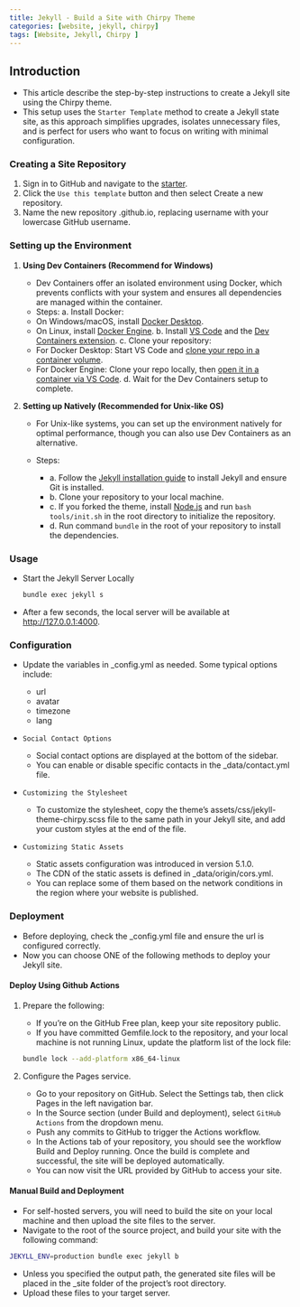 ```yaml
---
title: Jekyll - Build a Site with Chirpy Theme
categories: [website, jekyll, chirpy]
tags: [Website, Jekyll, Chirpy ]
---
```


## Introduction

- This article describe the step-by-step instructions to create a Jekyll site using the Chirpy theme.
- This setup uses the `Starter Template` method to create a Jekyll state site, as this approach simplifies upgrades, isolates unnecessary files, and is perfect for users who want to focus on writing with minimal configuration.

### Creating a Site Repository

1. Sign in to GitHub and navigate to the [starter](https://github.com/cotes2020/chirpy-starter).
2. Click the `Use this template` button and then select Create a new repository.
3. Name the new repository <username>.github.io, replacing username with your lowercase GitHub username.

### Setting up the Environment

1. **Using Dev Containers (Recommend for Windows)**

    - Dev Containers offer an isolated environment using Docker, which prevents conflicts with your system and ensures all dependencies are managed within the container.
    - Steps:
    a. Install Docker:
    - On Windows/macOS, install [Docker Desktop](https://www.docker.com/products/docker-desktop/).
    - On Linux, install [Docker Engine](https://docs.docker.com/engine/install/).
    b. Install [VS Code](https://code.visualstudio.com/) and the [Dev Containers extension](https://marketplace.visualstudio.com/items?itemName=ms-vscode-remote.remote-containers).
    c. Clone your repository:
    - For Docker Desktop: Start VS Code and [clone your repo in a container volume](https://code.visualstudio.com/docs/devcontainers/containers#_quick-start-open-a-git-repository-or-github-pr-in-an-isolated-container-volume).
    - For Docker Engine: Clone your repo locally, then [open it in a container via VS Code](https://code.visualstudio.com/docs/devcontainers/containers#_quick-start-open-an-existing-folder-in-a-container).
    d. Wait for the Dev Containers setup to complete.

2. **Setting up Natively (Recommended for Unix-like OS)**

    - For Unix-like systems, you can set up the environment natively for optimal performance, though you can also use Dev Containers as an alternative.
    - Steps:

      - a. Follow the [Jekyll installation guide](https://jekyllrb.com/docs/installation/) to install Jekyll and ensure Git is installed.
      - b. Clone your repository to your local machine.
      - c. If you forked the theme, install [Node.js](https://nodejs.org/) and run `bash tools/init.sh` in the root directory to initialize the repository.
      - d. Run command `bundle` in the root of your repository to install the dependencies.

### Usage

- Start the Jekyll Server Locally

    ```sh
    bundle exec jekyll s
    ```

- After a few seconds, the local server will be available at http://127.0.0.1:4000.

### Configuration

- Update the variables in _config.yml as needed. Some typical options include:
  - url
  - avatar
  - timezone
  - lang

- `Social Contact Options`
  - Social contact options are displayed at the bottom of the sidebar. 
  - You can enable or disable specific contacts in the _data/contact.yml file.

- `Customizing the Stylesheet`
  - To customize the stylesheet, copy the theme’s assets/css/jekyll-theme-chirpy.scss file to the same path in your Jekyll site, and add your custom styles at the end of the file.

- `Customizing Static Assets`
  - Static assets configuration was introduced in version 5.1.0.
  - The CDN of the static assets is defined in _data/origin/cors.yml.
  - You can replace some of them based on the network conditions in the region where your website is published.

### Deployment

- Before deploying, check the _config.yml file and ensure the url is configured correctly. 
- Now you can choose ONE of the following methods to deploy your Jekyll site.

#### **Deploy Using Github Actions**

1. Prepare the following:

    - If you’re on the GitHub Free plan, keep your site repository public.
    - If you have committed Gemfile.lock to the repository, and your local machine is not running Linux, update the platform list of the lock file:

    ```sh
    bundle lock --add-platform x86_64-linux
    ```

2. Configure the Pages service.

    - Go to your repository on GitHub. Select the Settings tab, then click Pages in the left navigation bar.
    - In the Source section (under Build and deployment), select `GitHub Actions` from the dropdown menu.
    - Push any commits to GitHub to trigger the Actions workflow.
    - In the Actions tab of your repository, you should see the workflow Build and Deploy running. Once the build is complete and successful, the site will be deployed automatically.
    - You can now visit the URL provided by GitHub to access your site.

#### Manual Build and Deployment

- For self-hosted servers, you will need to build the site on your local machine and then upload the site files to the server.
- Navigate to the root of the source project, and build your site with the following command:

```sh
JEKYLL_ENV=production bundle exec jekyll b
```

- Unless you specified the output path, the generated site files will be placed in the _site folder of the project’s root directory. 
- Upload these files to your target server.

